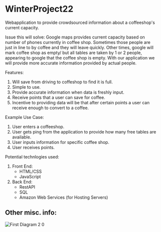# WinterProject22

Webapplication to provide crowdsourced information about a coffeeshop's current capacity. 

Issue this will solve: Google maps provides current capacity based on number of phones currently in coffee shop. Sometimes those people are just in line to by coffee and they will leave quickly. Other times, google will mark coffee shop as empty/ but all tables are taken by 1 or 2 people, appearing to google that the coffee shop is empty. With our application we will provide more accurate information provided by actual people. 

Features:
1. Will save from driving to coffeshop to find it is full.
2. Simple to use.
3. Provide accurate information when data is freshly input.
4. Receive points that a user can save for coffee.
5. Incentive to providing data will be that after certain points a user can receive enough to convert to a coffee.


Example Use Case:
1. User enters a coffeeshop.
2. User gets ping from the application to provide how many free tables are available.
3. User inputs information for specific coffee shop.
4. User receives points.


Potential technlogies used:
1. Front End:
    - HTML/CSS
    - JavaScript
2. Back End:
    - RestAPI
    - SQL
    - Amazon Web Services (for Hosting Servers)

Other misc. info:
- 
![First Diagram 2 0](https://user-images.githubusercontent.com/68760828/208498726-0e1106fb-b746-403c-9685-f4da8df2ca23.jpg)



